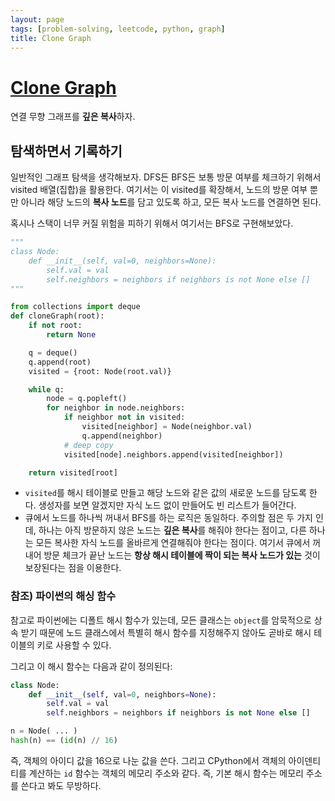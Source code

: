 ```yaml
---
layout: page
tags: [problem-solving, leetcode, python, graph]
title: Clone Graph
---
```


# [Clone Graph](https://leetcode.com/problems/clone-graph/)

 연결 무향 그래프를 **깊은 복사**하자.

## 탐색하면서 기록하기

 일반적인 그래프 탐색을 생각해보자. DFS든 BFS든 보통 방문 여부를
 체크하기 위해서 visited 배열(집합)을 활용한다. 여기서는 이 visited를
 확장해서, 노드의 방문 여부 뿐만 아니라 해당 노드의 **복사 노드**를
 담고 있도록 하고, 모든 복사 노드를 연결하면 된다.

 혹시나 스택이 너무 커질 위험을 피하기 위해서 여기서는 BFS로
 구현해보았다.

```python
"""
class Node:
    def __init__(self, val=0, neighbors=None):
        self.val = val
        self.neighbors = neighbors if neighbors is not None else []
"""

from collections import deque
def cloneGraph(root):
    if not root:
        return None

    q = deque()
    q.append(root)
    visited = {root: Node(root.val)}

    while q:
        node = q.popleft()
        for neighbor in node.neighbors:
            if neighbor not in visited:
                visited[neighbor] = Node(neighbor.val)
                q.append(neighbor)
            # deep copy
            visited[node].neighbors.append(visited[neighbor])

    return visited[root]
```

 - `visited`를 해시 테이블로 만들고 해당 노드와 같은 값의 새로운
   노드를 담도록 한다. 생성자를 보면 알겠지만 자식 노드 없이 만들어도
   빈 리스트가 들어간다.
 - 큐에서 노드를 하나씩 꺼내서 BFS를 하는 로직은 동일하다. 주의할 점은
   두 가지 인데, 하나는 아직 방문하지 않은 노드는 **깊은 복사**를
   해줘야 한다는 점이고, 다른 하나는 모든 복사한 자식 노드를 올바르게
   연결해줘야 한다는 점이다. 여기서 큐에서 꺼내어 방문 체크가 끝난
   노드는 **항상 해시 테이블에 짝이 되는 복사 노드가 있는** 것이
   보장된다는 점을 이용한다.

### 참조) 파이썬의 해싱 함수

 참고로 파이썬에는 디폴트 해시 함수가 있는데, 모든 클래스는 `object`를
 암묵적으로 상속 받기 때문에 노드 클래스에서 특별히 해시 함수를
 지정해주지 않아도 곧바로 해시 테이블의 키로 사용할 수 있다.

 그리고 이 해시 함수는 다음과 같이 정의된다:

```python
class Node:
    def __init__(self, val=0, neighbors=None):
        self.val = val
        self.neighbors = neighbors if neighbors is not None else []

n = Node( ... )
hash(n) == (id(n) // 16)
```

 즉, 객체의 아이디 값을 16으로 나눈 값을 쓴다. 그리고 CPython에서
 객체의 아이덴티티를 계산하는 `id` 함수는 객체의 메모리 주소와
 같다. 즉, 기본 해시 함수는 메모리 주소를 쓴다고 봐도 무방하다.

